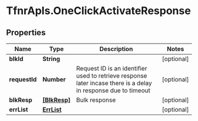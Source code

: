 # TfnrApIs.OneClickActivateResponse

## Properties
Name | Type | Description | Notes
------------ | ------------- | ------------- | -------------
**blkId** | **String** |  | [optional] 
**requestId** | **Number** | Request ID is an identifier used to retrieve response later incase there is a delay in response due to timeout | [optional] 
**blkResp** | [**[BlkResp]**](BlkResp.md) | Bulk response | [optional] 
**errList** | [**ErrList**](ErrList.md) |  | [optional] 



